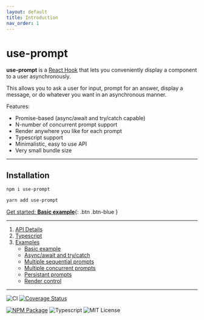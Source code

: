 ```yaml
---
layout: default
title: Introduction
nav_order: 1
---
```


# use-prompt

**use-prompt** is a [React Hook](https://reactjs.org/docs/hooks-intro.html) that lets you conveniently display a component to a user asynchronously.

This allows you to ask a user for input, prompt for an answer, display a message, or do whatever you want in an asynchronous manner.

Features:

- Promise-based (async/await and try/catch capable)
- N-number of concurrent prompt support
- Render anywhere you like for each prompt
- Typescript support
- Minimalistic, easy to use API
- Very small bundle size

---

## Installation

```bash
npm i use-prompt
```

```bash
yarn add use-prompt
```

[Get started: **Basic example**](/examples/basic-example){: .btn .btn-blue }

---

1. [API Details](/api)
1. [Typescript](/typescript)
1. [Examples](/examples)
   - [Basic example](/examples/basic-example)
   - [Async/await and try/catch](/examples/async)
   - [Multiple sequential prompts](/examples/sequential)
   - [Multiple concurrent prompts](/examples/concurrent)
   - [Persistant prompts](/examples/persistant)
   - [Render control](/examples/render-control)

---

![CI](https://github.com/jonbnewman/use-prompt/actions/workflows/main.yml/badge.svg)
[![Coverage Status](https://coveralls.io/repos/github/jonbnewman/use-prompt/badge.svg?branch=main&r=1)](https://coveralls.io/github/jonbnewman/use-prompt?branch=main)

[![NPM Package](https://img.shields.io/npm/v/use-prompt.svg?logo=npm)](https://www.npmjs.com/package/use-prompt)
![Typescript](https://img.shields.io/badge/types-TypeScript-blue?logo=typescript)
![MIT License](https://img.shields.io/github/license/jonbnewman/use-prompt)
